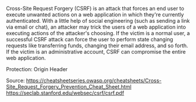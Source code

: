 Cross-Site Request Forgery (CSRF) is an attack that forces an end user to execute unwanted actions on a web application in which they're currently authenticated. With a little help of social engineering (such as sending a link via email or chat), an attacker may trick the users of a web application into executing actions of the attacker's choosing. If the victim is a normal user, a successful CSRF attack can force the user to perform state changing requests like transferring funds, changing their email address, and so forth. If the victim is an administrative account, CSRF can compromise the entire web application. 

Protection: Origin Header 


Source:
https://cheatsheetseries.owasp.org/cheatsheets/Cross-Site_Request_Forgery_Prevention_Cheat_Sheet.html
https://seclab.stanford.edu/websec/csrf/csrf.pdf